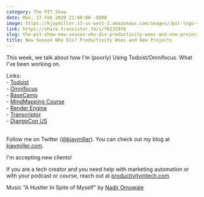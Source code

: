 ```yaml
---
category: The PIT Show
date: Mon, 17 Feb 2020 21:00:00 -0800
image: https://kjaymiller.s3-us-west-2.amazonaws.com/images//pit-logo-v5.jpg
link: https://share.transistor.fm/s/f62259f0
slug: the-pit-show-new-season-who-dis-productivity-woes-and-new-projects
title: New Season Who Dis? Productivity Woes and New Projects
---
```


<p>This week, we talk about how I'm (poorly) Using Todoist/Omnifocus. What I've been working on.</p><p>Links:<br />- <a href="https://todoist.com/">Todoist</a><br />- <a href="https://omnifocus.com/">Omnifocus</a><br />- <a href="https://basecamp.com/">BaseCamp</a><br />- <a href="https://thesweetsetup.com/mindmaps/">MindMapping Course</a><br />- <a href="https://pypi.org/project/render-engine/">Render Engine</a><br />- <a href="https://transcriptor.productivityintech.com/">Transcriptor</a><br />- <a href="https://2020.djangocon.us/?utm_campaign=Django%2BNewsletter&amp;utm_medium=web&amp;utm_source=Django_Newsletter_8">DjangoCon US<br /></a><br /></p><p>Follow me on Twitter (<a href="https://twitter.com/kjaymiller">@kjaymiller</a>). You can check out my blog at <a href="https://kjaymiller.com/">kjaymiller.com</a>.</p><p>I'm accepting new clients!</p><p>If you are a tech creator and you need help with marketing automation or with your podcast or course, reach out at <a href="https://productivityintech.com/">productivityintech.com</a>.</p><p>Music "A Hustler In Spite of Myself" by <a href="https://nadiromowale.com">Nadir Omowale</a></p>